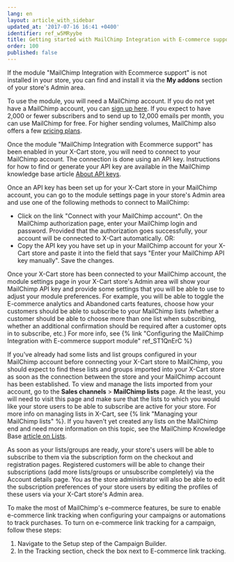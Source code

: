 ```yaml
---
lang: en
layout: article_with_sidebar
updated_at: '2017-07-16 16:41 +0400'
identifier: ref_w5MRyybe
title: Getting started with MailChimp Integration with E-commerce support
order: 100
published: false
---
```

If the module "MailChimp Integration with Ecommerce support" is not installed in your store, you can find and install it via the **My addons** section of your store's Admin area.

To use the module, you will need a MailChimp account. If you do not yet have a MailChimp account, you can [sign up here](https://login.mailchimp.com/signup/?source=website&pid=xcart). If you expect to have 2,000 or fewer subscribers and to send up to 12,000 emails per month, you can use MailChimp for free. For higher sending volumes, MailChimp also offers a few [pricing plans](https://mailchimp.com/pricing/).

Once the module "MailChimp Integration with Ecommerce support" has been enabled in your X-Cart store, you will need to connect to your MailChimp account. The connection is done using an API key. Instructions for how to find or generate your API key are available in the MailChimp knowledge base article [About API keys](http://kb.mailchimp.com/integrations/api-integrations/about-api-keys).

Once an API key has been set up for your X-Cart store in your MailChimp account, you can go to the module settings page in your store's Admin area and use one of the following methods to connect to MailChimp:

*   Click on the link "Connect with your MailChimp account". On the MailChimp authorization page, enter your MailChimp login and password. Provided that the authorization goes successfully, your account will be connected to X-Cart automatically.
    OR:
*   Copy the API key you have set up in your MailChimp account for your X-Cart store and paste it into the field that says "Enter your MailChimp API key manually". Save the changes.

Once your X-Cart store has been connected to your MailChimp account, the module settings page in your X-Cart store's Admin area will show your MailChimp API key and provide some settings that you will be able to use to adjust your module preferences. For example, you will be able to toggle the E-commerce analytics and Abandoned carts features, choose how your customers should be able to subscribe to your MailChimp lists (whether a customer should be able to choose more than one list when subscribing, whether an additional confirmation should be required after a customer opts in to subscribe, etc.) For more info, see {% link "Configuring the MailChimp Integration with E-commerce support module" ref_ST1QnErC %}

If you've already had some lists and list groups configured in your MailChimp account before connecting your X-Cart store to MailChimp, you should expect to find these lists and groups imported into your X-Cart store as soon as the connection between the store and your MailChimp account has been established. To view and manage the lists imported from your account, go to the **Sales channels** > **MailChimp lists** page. At the least, you will need to visit this page and make sure that the lists to which you would like your store users to be able to subscribe are active for your store. For more info on managing lists in X-Cart, see {% link "Managing your MailChimp lists" %}. If you haven't yet created any lists on the MailChimp end and need more information on this topic, see the MailChimp Knowledge Base [article on Lists](http://kb.mailchimp.com/lists). 

As soon as your lists/groups are ready, your store's users will be able to subscribe to them via the subscription form on the checkout and registration pages. Registered customers will be able to change their subscriptions (add more lists/groups or unsubscribe completely) via the Account details page. You as the store administrator will also be able to edit the subscription preferences of your store users by editing the profiles of these users via your X-Cart store's Admin area. 

To make the most of MailChimp's e-commerce features, be sure to enable e-commerce link tracking when configuring your campaigns or automations to track purchases. 
To turn on e-commerce link tracking for a campaign, follow these steps:

   1.  Navigate to the Setup step of the Campaign Builder.
   2.  In the Tracking section, check the box next to E-commerce link tracking. 

